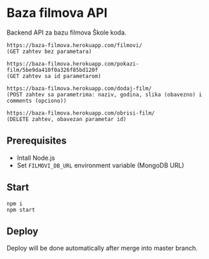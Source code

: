 # Baza filmova API

Backend API za bazu filmova Škole koda.

```
https://baza-filmova.herokuapp.com/filmovi/ 
(GET zahtev bez parametara)

https://baza-filmova.herokuapp.com/pokazi-film/5be9da410f0a326f85bd120f
(GET zahtev sa id parametarom)

https://baza-filmova.herokuapp.com/dodaj-film/  
(POST zahtev sa parametrima: naziv, godina, slika (obavezno) i comments (opciono))

https://baza-filmova.herokuapp.com/obrisi-film/
(DELETE zahtev, obavezan parametar id)
```

## Prerequisites

- Intall Node.js
- Set `FILMOVI_DB_URL` environment variable (MongoDB URL)

## Start

```
npm i
npm start
```

## Deploy

Deploy will be done automatically after merge into master branch. 
